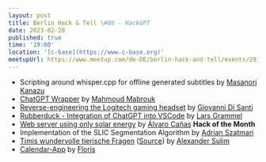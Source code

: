 ```yaml
---
layout: post
title: Berlin Hack & Tell \#86 - HackGPT
date: 2023-02-28
published: true
time: '19:00'
location: '[c-base](https://www.c-base.org)'
meetupUrl: https://www.meetup.com/de-DE/berlin-hack-and-tell/events/291774985
---
```


* Scripting around whisper.cpp for offline generated subtitles by [Masanori Kanazu](https://github.com/mknz)
* [ChatGPT Wrapper](https://github.com/mmabrouk/chatgpt-wrapper) by [Mahmoud Mabrouk](https://github.com/mmabrouk)
* [Reverse-engineering the Logitech gaming headset](https://github.com/meowmeowxw/logitech-g733-linux-driver) by [Giovanni Di Santi](https://github.com/meowmeowxw)
* [Rubberduck - Integration of ChatGPT into VSCode](https://github.com/rubberduck-ai/rubberduck-vscode) by [Lars Grammel](https://github.com/lgrammel)
* [Web server using only solar energy](https://thesolar.website/) by [Álvaro Cañas](https://github.com/Alvaro-c) **Hack of the Month**
* Implementation of the SLIC Segmentation Algorithm by [Adrian Szatmari](https://github.com/szat)
* [Timis wundervolle tierische Fragen](https://twtf.netlify.app/) ([Source](https://github.com/soulim/twtf)) by [Alexander Sulim](https://github.com/soulim)
* [Calendar-App](https://github.com/floris-vos/Calendar-App) by [Floris](https://github.com/floris-vos)
